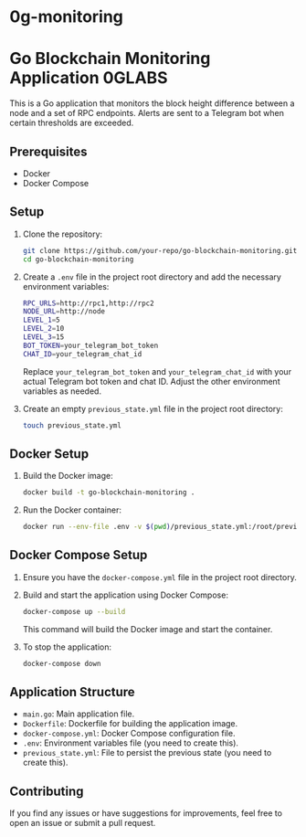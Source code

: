 # 0g-monitoring

# Go Blockchain Monitoring Application 0GLABS

This is a Go application that monitors the block height difference between a node and a set of RPC endpoints. Alerts are sent to a Telegram bot when certain thresholds are exceeded.


## Prerequisites

- Docker
- Docker Compose

## Setup

1. Clone the repository:

    ```sh
    git clone https://github.com/your-repo/go-blockchain-monitoring.git
    cd go-blockchain-monitoring
    ```

2. Create a `.env` file in the project root directory and add the necessary environment variables:

    ```sh
    RPC_URLS=http://rpc1,http://rpc2
    NODE_URL=http://node
    LEVEL_1=5
    LEVEL_2=10
    LEVEL_3=15
    BOT_TOKEN=your_telegram_bot_token
    CHAT_ID=your_telegram_chat_id
    ```

    Replace `your_telegram_bot_token` and `your_telegram_chat_id` with your actual Telegram bot token and chat ID. Adjust the other environment variables as needed.

3. Create an empty `previous_state.yml` file in the project root directory:

    ```sh
    touch previous_state.yml
    ```

## Docker Setup

1. Build the Docker image:

    ```sh
    docker build -t go-blockchain-monitoring .
    ```

2. Run the Docker container:

    ```sh
    docker run --env-file .env -v $(pwd)/previous_state.yml:/root/previous_state.yml go-blockchain-monitoring
    ```

## Docker Compose Setup

1. Ensure you have the `docker-compose.yml` file in the project root directory.

2. Build and start the application using Docker Compose:

    ```sh
    docker-compose up --build
    ```

    This command will build the Docker image and start the container.

3. To stop the application:

    ```sh
    docker-compose down
    ```

## Application Structure

- `main.go`: Main application file.
- `Dockerfile`: Dockerfile for building the application image.
- `docker-compose.yml`: Docker Compose configuration file.
- `.env`: Environment variables file (you need to create this).
- `previous_state.yml`: File to persist the previous state (you need to create this).

## Contributing

If you find any issues or have suggestions for improvements, feel free to open an issue or submit a pull request.
